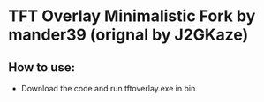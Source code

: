 # TFT Overlay Minimalistic Fork by mander39 (orignal by J2GKaze) 

## How to use:
  -  Download the code and run tftoverlay.exe in bin


